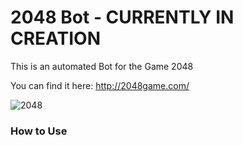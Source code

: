 # 2048 Bot - CURRENTLY IN CREATION 
This is an automated Bot for the Game 2048

You can find it here: http://2048game.com/

![2048](https://user-images.githubusercontent.com/49783797/58761375-09c9c800-8544-11e9-8136-5e38c6d040de.png)

### How to Use
